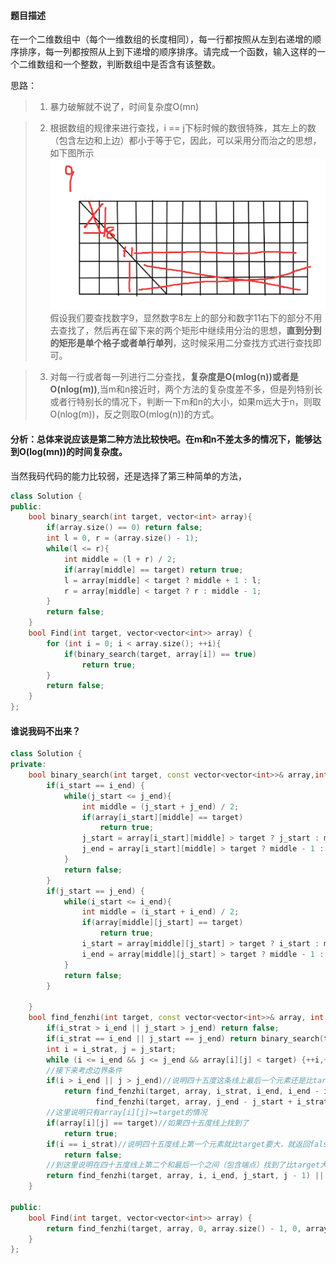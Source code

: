 #### 题目描述
在一个二维数组中（每个一维数组的长度相同），每一行都按照从左到右递增的顺序排序，每一列都按照从上到下递增的顺序排序。请完成一个函数，输入这样的一个二维数组和一个整数，判断数组中是否含有该整数。

思路：
>1. 暴力破解就不说了，时间复杂度O(mn)

>2. 根据数组的规律来进行查找，i == j下标时候的数很特殊，其左上的数（包含左边和上边）都小于等于它，因此，可以采用分而治之的思想，如下图所示
![](pictures/二维数组中的查找1.jpg)  
假设我们要查找数字9，显然数字8左上的部分和数字11右下的部分不用去查找了，然后再在留下来的两个矩形中继续用分治的思想，**直到分到的矩形是单个格子或者单行单列**，这时候采用二分查找方式进行查找即可。

>3. 对每一行或者每一列进行二分查找，**复杂度是O(mlog(n))或者是O(nlog(m))**,当m和n接近时，两个方法的复杂度差不多，但是列特别长或者行特别长的情况下，判断一下m和n的大小，如果m远大于n，则取O(nlog(m))，反之则取O(mlog(n))的方式。

#### 分析：总体来说应该是第二种方法比较快吧。在m和n不差太多的情况下，能够达到O(log(mn))的时间复杂度。
当然我码代码的能力比较弱，还是选择了第三种简单的方法，
```c++
class Solution {
public:
    bool binary_search(int target, vector<int> array){
        if(array.size() == 0) return false;
        int l = 0, r = (array.size() - 1);
        while(l <= r){
            int middle = (l + r) / 2;
            if(array[middle] == target) return true;
            l = array[middle] < target ? middle + 1 : l;
            r = array[middle] < target ? r : middle - 1;
        }
        return false;
    }
    bool Find(int target, vector<vector<int>> array) {
        for (int i = 0; i < array.size(); ++i){
            if(binary_search(target, array[i]) == true)
                return true;
        }
        return false;
    }
};
```
#### 谁说我码不出来？
```c++
class Solution {
private:
    bool binary_search(int target, const vector<vector<int>>& array,int i_start, int i_end, int j_start, int j_end){
        if(i_start == i_end) {
            while(j_start <= j_end){
                int middle = (j_start + j_end) / 2;
                if(array[i_start][middle] == target)
                    return true;
                j_start = array[i_start][middle] > target ? j_start : middle + 1;
                j_end = array[i_start][middle] > target ? middle - 1 : j_end;
            }
            return false;
        }
        if(j_start == j_end) {
            while(i_start <= i_end){
                int middle = (i_start + i_end) / 2;
                if(array[middle][j_start] == target)
                    return true;
                i_start = array[middle][j_start] > target ? i_start : middle + 1;
                i_end = array[middle][j_start] > target ? middle - 1 : i_end;
            }
            return false;
        }
        
    }
    bool find_fenzhi(int target, const vector<vector<int>>& array, int i_strat, int i_end, int j_start, int j_end){
        if(i_strat > i_end || j_start > j_end) return false;
        if(i_strat == i_end || j_start == j_end) return binary_search(target, array, i_strat, i_end, j_start, j_end); //二分查找
        int i = i_strat, j = j_start;
        while (i <= i_end && j <= j_end && array[i][j] < target) {++i,++j;}
        //接下来考虑边界条件
        if(i > i_end || j > j_end)//说明四十五度这条线上最后一个元素还是比target小，需要往边上找，分成两种情况
            return find_fenzhi(target, array, i_strat, i_end, i_end - i_strat + j_start + 1, j_end) ||
                   find_fenzhi(target, array, j_end - j_start + i_strat + 1, i_end, j_start, j_end);
        //这里说明只有array[i][j]>=target的情况
        if(array[i][j] == target)//如果四十五度线上找到了
            return true;
        if(i == i_strat)//说明四十五度线上第一个元素就比target要大，就返回false
            return false;
        //到这里说明在四十五度线上第二个和最后一个之间（包含端点）找到了比target大的元素，可以进行分割,返回这两个分割的结果的或。
        return find_fenzhi(target, array, i, i_end, j_start, j - 1) || find_fenzhi(target, array, i_strat, i - 1, j, j_end);
    }
    
public:
    bool Find(int target, vector<vector<int>> array) {
        return find_fenzhi(target, array, 0, array.size() - 1, 0, array[1].size() - 1);
    }
};
```